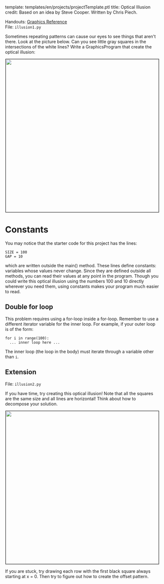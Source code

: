 template: templates/en/projects/projectTemplate.ptl
title: Optical Illusion
credit: Based on an idea by Steve Cooper. Written by Chris Piech.

Handouts: [Graphics Reference]({{pathToRoot}}en/resources/graphics.html)<br/>
File: `illusion1.py`

Sometimes repeating patterns can cause our eyes to see things that aren't there. Look at the picture below. Can you see little gray squares in the intersections of the white lines? Write a GraphicsProgram that create the optical illusion:

<center>
  <img style="width:500px;border: 1px solid #000000" src="{{pathToRoot}}img/projects/illusion/illusion1.png">
</center>

# Constants
You may notice that the starter code for this project has the lines:

```
SIZE = 100
GAP = 10
```

which are written outside the main() method. These lines define constants: variables whose values never change. Since they are defined outside all methods, you can read their values at any point in the program. Though you could write this optical illusion using the numbers 100 and 10 directly wherever you need them, using constants makes your program much easier to read.

## Double for loop

This problem requires using a for-loop inside a for-loop. Remember to use a different iterator variable for the inner loop. For example, if your outer loop is of the form:

```
for i in range(100):
  ... inner loop here ...
```

The inner loop (the loop in the body) must iterate through a variable other than `i`.

## Extension

File: `illusion2.py`

If you have time, try creating this optical illusion! Note that all the squares are the same size and all lines are horizontal! Think about how to decompose your solution.

<center>
  <img style="width:500px;border: 1px solid #000000" src="{{pathToRoot}}img/projects/illusion/illusion2.png">
</center>

If you are stuck, try drawing each row with the first black square always starting at x = 0. Then try to figure out how to create the offset pattern.
